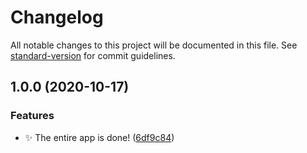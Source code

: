 # Changelog

All notable changes to this project will be documented in this file. See [standard-version](https://github.com/conventional-changelog/standard-version) for commit guidelines.

## 1.0.0 (2020-10-17)

### Features

* :sparkles: The entire app is done! ([6df9c84](https://github.com/VyktoryDrake/tronald-cli/commit/6df9c84b9566565c351354e2243bfef8dcf73afe))
